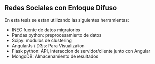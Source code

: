 ## Redes Sociales con Enfoque Difuso

En esta tesis se estan utilizando las siguientes herramientas:
* INEC fuente de datos migratorios
* Pandas python: preprocesamiento de datos
* Scipy: modulos de clustering
* AngularJs / D3js: Para Visualization
* Flask python: API, interaccion de servidor/cliente junto con Angular
* MongoDB: Almacenamiento de resultados
